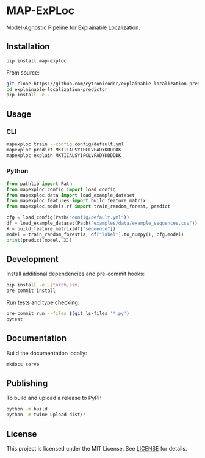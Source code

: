 # MAP-ExPLoc

Model-Agnostic Pipeline for Explainable Localization.

## Installation

```bash
pip install map-exploc
```

From source:

```bash
git clone https://github.com/cytronicoder/explainable-localization-predictor.git
cd explainable-localization-predictor
pip install -e .
```

## Usage

### CLI

```bash
mapexploc train --config config/default.yml
mapexploc predict MKTIIALSYIFCLVFADYKDDDDK
mapexploc explain MKTIIALSYIFCLVFADYKDDDDK
```

### Python

```python
from pathlib import Path
from mapexploc.config import load_config
from mapexploc.data import load_example_dataset
from mapexploc.features import build_feature_matrix
from mapexploc.models.rf import train_random_forest, predict

cfg = load_config(Path("config/default.yml"))
df = load_example_dataset(Path("examples/data/example_sequences.csv"))
X = build_feature_matrix(df["sequence"])
model = train_random_forest(X, df["label"].to_numpy(), cfg.model)
print(predict(model, X))
```

## Development

Install additional dependencies and pre-commit hooks:

```bash
pip install -e .[torch,esm]
pre-commit install
```

Run tests and type checking:

```bash
pre-commit run --files $(git ls-files '*.py')
pytest
```

## Documentation

Build the documentation locally:

```bash
mkdocs serve
```

## Publishing

To build and upload a release to PyPI:

```bash
python -m build
python -m twine upload dist/*
```

## License

This project is licensed under the MIT License. See [LICENSE](LICENSE) for details.
